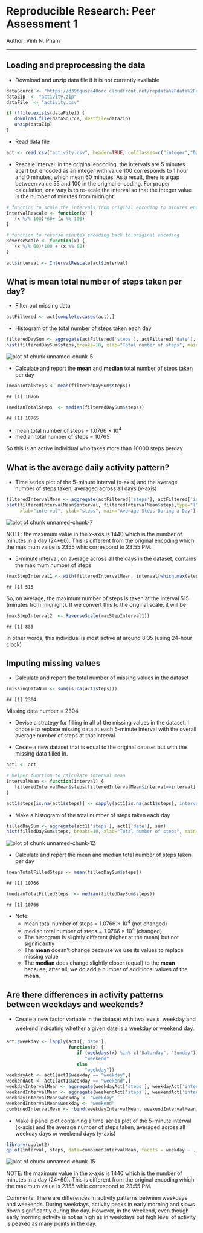 # Reproducible Research: Peer Assessment 1
Author: Vinh N. Pham
<hr/>

## Loading and preprocessing the data
- Download and unzip data file if it is not currently available

```r
dataSource <- "https://d396qusza40orc.cloudfront.net/repdata%2Fdata%2Factivity.zip"
dataZip  <- "activity.zip"
dataFile  <- "activity.csv"

if (!file.exists(dataFile)) {
   download.file(dataSource, destfile=dataZip)
   unzip(dataZip)
}
```
- Read data file

```r
act <- read.csv("activity.csv", header=TRUE, colClasses=c("integer","Date","integer"))
```
- Rescale interval: in the original encoding, the intervals are 5 minutes apart
but encoded as an integer with value 100 corresponds to 1 hour and 0 minutes,
which mean 60 minutes.  As a result, there is a gap between value 55 and 100 in
the original encoding.  For proper calculation, one way is to re-scale the interval
so that the integer value is the number of minutes from midnight.

```r
# function to scale the intervals from original encoding to minutes encoding
IntervalRescale <- function(x) {
   (x %/% 100)*60+ (x %% 100)
}

# function to reverse minutes encoding back to original encoding
ReverseScale <- function(x) {
   (x %/% 60)*100 + (x %% 60)   
}

act$interval <- IntervalRescale(act$interval)
```

## What is mean total number of steps taken per day?
- Filter out missing data

```r
actFiltered <- act[complete.cases(act),]
```

- Histogram of the total number of steps taken each day

```r
filteredDaySum <- aggregate(actFiltered['steps'], actFiltered['date'], sum)
hist(filteredDaySum$steps,breaks=10, xlab="Total number of steps", main="")
```

![plot of chunk unnamed-chunk-5](figure/unnamed-chunk-5.png) 

- Calculate and report the **mean** and **median** total number of steps taken per day


```r
(meanTotalSteps <- mean(filteredDaySum$steps))
```

```
## [1] 10766
```

```r
(medianTotalSteps  <- median(filteredDaySum$steps))
```

```
## [1] 10765
```

   + mean total number of steps   = 1.0766 &times; 10<sup>4</sup>
   + median total number of steps = 10765
   
So this is an active individual who takes more than 10000 steps perday

## What is the average daily activity pattern?
- Time series plot of the 5-minute interval (x-axis) and the average number of
steps taken, averaged across all days (y-axis)

```r
filteredIntervalMean <- aggregate(actFiltered['steps'], actFiltered['interval'],mean)
plot(filteredIntervalMean$interval, filteredIntervalMean$steps,type="l",
     xlab="interval", ylab="steps", main="Average Steps During a Day")
```

![plot of chunk unnamed-chunk-7](figure/unnamed-chunk-7.png) 

NOTE: the maximum value in the x-axis is 1440 which is the number of minutes in
a day (24*60).  This is different from the original encoding which the maximum
value is 2355 whic correspond to 23:55 PM.

- 5-minute interval, on average across all the days in the dataset,
contains the maximum number of steps

```r
(maxStepInterval1 <- with(filteredIntervalMean, interval[which.max(steps)]))
```

```
## [1] 515
```

So, on average, the maximum number of steps is taken at the interval
515 (minutes from midnight).  If we convert this to the original
scale, it will be

```r
(maxStepInterval2  <- ReverseScale(maxStepInterval1))
```

```
## [1] 835
```

In other words, this individual is most active at around
8:35 (using 24-hour clock)
## Imputing missing values
- Calculate and report the total number of missing values in the dataset

```r
(missingDataNum <- sum(is.na(act$steps)))
```

```
## [1] 2304
```

Missing data number = 2304
- Devise a strategy for filling in all of the missing values in the dataset:  I
choose to replace missing data at each 5-minute interval with the overall average
number of steps at that interval.

- Create a new dataset that is equal to the original dataset but with the missing data filled in.

```r
act1 <- act

# helper function to calculate interval mean
IntervalMean <- function(interval) {
   filteredIntervalMean$steps[filteredIntervalMean$interval==interval]
}

act1$steps[is.na(act1$steps)] <- sapply(act1[is.na(act1$steps),'interval'],IntervalMean)
```

- Make a histogram of the total number of steps taken each day

```r
filledDaySum <- aggregate(act1['steps'], act1['date'], sum)
hist(filledDaySum$steps, breaks=10, xlab="Total number of steps", main="")
```

![plot of chunk unnamed-chunk-12](figure/unnamed-chunk-12.png) 

- Calculate and report the mean and median total number of steps taken per day

```r
(meanTotalFilledSteps <- mean(filledDaySum$steps))
```

```
## [1] 10766
```

```r
(medianTotalFilledSteps  <- median(filledDaySum$steps))
```

```
## [1] 10766
```
- Note: 
   + mean total number of steps = 1.0766 &times; 10<sup>4</sup> (not changed)
   + median total number of steps = 1.0766 &times; 10<sup>4</sup> (changed)  
   + The histogram is slightly different (higher at the mean) but not significantly
   + The **mean** doesn't change because we use its values to replace missing value
   + The **median** does change slightly closer (equal) to the **mean** because, after
   all, we do add a number of additional values of the **mean**.

## Are there differences in activity patterns between weekdays and weekends?
- Create a new factor variable in the dataset with two levels  weekday and weekend indicating whether a given date is a weekday or weekend day.

```r
act1$weekday <- lapply(act1[,'date'],
                       function(x) {
                          if (weekdays(x) %in% c("Saturday", "Sunday"))
                             "weekend"
                          else
                             "weekday"})
weekdayAct <- act1[act1$weekday == "weekday",]
weekendAct <- act1[act1$weekday == "weekend",]
weekdayIntervalMean <- aggregate(weekdayAct['steps'], weekdayAct['interval'],mean)
weekendIntervalMean <- aggregate(weekendAct['steps'], weekendAct['interval'],mean)
weekdayIntervalMean$weekday <- "weekday"
weekendIntervalMean$weekday <- "weekend"
combinedIntervalMean <- rbind(weekdayIntervalMean, weekendIntervalMean)
```

- Make a panel plot containing a time series plot of the 5-minute interval (x-axis) and the average number of steps taken, averaged across all weekday days or weekend days (y-axis)

```r
library(ggplot2)
qplot(interval, steps, data=combinedIntervalMean, facets = weekday ~ ., geom="line")
```

![plot of chunk unnamed-chunk-15](figure/unnamed-chunk-15.png) 

NOTE: the maximum value in the x-axis is 1440 which is the number of minutes in
a day (24*60).  This is different from the original encoding which the maximum
value is 2355 whic correspond to 23:55 PM.

Comments: There are differences in activity patterns between weekdays and weekends.
During weekdays, activity peaks in early morning and slows down significantly during
the day.  However, in the weekend, even though early morning activity is not as
high as in weekdays but high level of activity is peaked as many points in the day.
